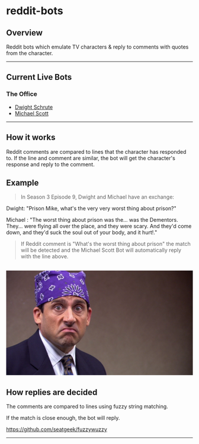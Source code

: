 # reddit-bots
## Overview
Reddit bots which emulate TV characters & reply to comments with quotes from the character.

---

## Current Live Bots
### The Office
* [Dwight Schrute](http://reddit.com/u/dwight-schrute-bot)
* [Michael Scott](https://www.reddit.com/user/michaelgscottbot)

---

## How it works
Reddit comments are compared to lines that the character has responded to. If the line and comment are similar, the bot will get the character's response and reply to the comment.

## Example 
> In Season 3 Episode 9, Dwight and Michael have an exchange:

Dwight: "Prison Mike, what's the very very worst thing about prison?"

Michael : "The worst thing about prison was the... was the Dementors. They... were flying all over the place, and they were scary. And they'd come down, and they'd suck the soul out of your body, and it hurt!."

> If Reddit comment is "What's the worst thing about prison" the match will be detected and the Michael Scott Bot will automatically reply with the line above.

![Prison Mike](the_office/michael/Prisonmike.png)
---

## How replies are decided
The comments are compared to lines using fuzzy string matching. 

If the match is close enough, the bot will reply. 

https://github.com/seatgeek/fuzzywuzzy

---
